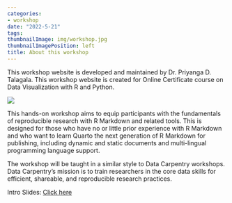 ```yaml
---
categories:
- workshop
date: "2022-5-21"
tags:
thumbnailImage: img/workshop.jpg
thumbnailImagePosition: left
title: About this workshop
---
```





This workshop website is developed and maintained by Dr. Priyanga D. Talagala. This workshop website is created for Online Certificate course on Data Visualization with R and Python.

![](/img/workshop.jpg)

This hands-on workshop aims to equip participants with the fundamentals of reproducible research with R Markdown and related tools. This is designed for those who have no or little prior experience with R Markdown and who want to learn Quarto the next generation of R Markdown for publishing, including dynamic and static documents and multi-lingual programming language support.

The workshop will be taught in a similar style to Data Carpentry workshops. Data Carpentry’s mission is to train researchers in the core data skills for efficient, shareable, and reproducible research practices.

Intro Slides: [Click here](/slides/1_intro/1_workshop_intro)
